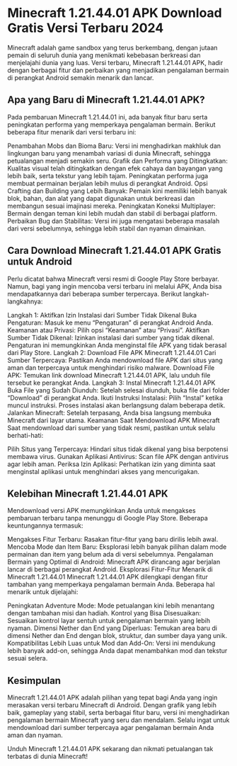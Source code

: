 # Minecraft 1.21.44.01 APK Download Gratis Versi Terbaru 2024
Minecraft adalah game sandbox yang terus berkembang, dengan jutaan pemain di seluruh dunia yang menikmati kebebasan berkreasi dan menjelajahi dunia yang luas. Versi terbaru, Minecraft 1.21.44.01 APK, hadir dengan berbagai fitur dan perbaikan yang menjadikan pengalaman bermain di perangkat Android semakin menarik dan lancar.

## Apa yang Baru di Minecraft 1.21.44.01 APK?
Pada pembaruan Minecraft 1.21.44.01 ini, ada banyak fitur baru serta peningkatan performa yang memperkaya pengalaman bermain. Berikut beberapa fitur menarik dari versi terbaru ini:

Penambahan Mobs dan Bioma Baru: Versi ini menghadirkan makhluk dan lingkungan baru yang menambah variasi di dunia Minecraft, sehingga petualangan menjadi semakin seru.
Grafik dan Performa yang Ditingkatkan: Kualitas visual telah ditingkatkan dengan efek cahaya dan bayangan yang lebih baik, serta tekstur yang lebih tajam. Peningkatan performa juga membuat permainan berjalan lebih mulus di perangkat Android.
Opsi Crafting dan Building yang Lebih Banyak: Pemain kini memiliki lebih banyak blok, bahan, dan alat yang dapat digunakan untuk berkreasi dan membangun sesuai imajinasi mereka.
Peningkatan Koneksi Multiplayer: Bermain dengan teman kini lebih mudah dan stabil di berbagai platform.
Perbaikan Bug dan Stabilitas: Versi ini juga mengatasi beberapa masalah dari versi sebelumnya, sehingga lebih stabil dan nyaman dimainkan.
## Cara Download Minecraft 1.21.44.01 APK Gratis untuk Android
Perlu dicatat bahwa Minecraft versi resmi di Google Play Store berbayar. Namun, bagi yang ingin mencoba versi terbaru ini melalui APK, Anda bisa mendapatkannya dari beberapa sumber terpercaya. Berikut langkah-langkahnya:

Langkah 1: Aktifkan Izin Instalasi dari Sumber Tidak Dikenal
Buka Pengaturan: Masuk ke menu “Pengaturan” di perangkat Android Anda.
Keamanan atau Privasi: Pilih opsi “Keamanan” atau “Privasi”.
Aktifkan Sumber Tidak Dikenal: Izinkan instalasi dari sumber yang tidak dikenal. Pengaturan ini memungkinkan Anda menginstal file APK yang tidak berasal dari Play Store.
Langkah 2: Download File APK Minecraft 1.21.44.01
Cari Sumber Terpercaya: Pastikan Anda mendownload file APK dari situs yang aman dan terpercaya untuk menghindari risiko malware.
Download File APK: Temukan link download Minecraft 1.21.44.01 APK, lalu unduh file tersebut ke perangkat Anda.
Langkah 3: Instal Minecraft 1.21.44.01 APK
Buka File yang Sudah Diunduh: Setelah selesai diunduh, buka file dari folder “Download” di perangkat Anda.
Ikuti Instruksi Instalasi: Pilih “Instal” ketika muncul instruksi. Proses instalasi akan berlangsung dalam beberapa detik.
Jalankan Minecraft: Setelah terpasang, Anda bisa langsung membuka Minecraft dari layar utama.
Keamanan Saat Mendownload APK Minecraft
Saat mendownload dari sumber yang tidak resmi, pastikan untuk selalu berhati-hati:

Pilih Situs yang Terpercaya: Hindari situs tidak dikenal yang bisa berpotensi membawa virus.
Gunakan Aplikasi Antivirus: Scan file APK dengan antivirus agar lebih aman.
Periksa Izin Aplikasi: Perhatikan izin yang diminta saat menginstal aplikasi untuk menghindari akses yang mencurigakan.
## Kelebihan Minecraft 1.21.44.01 APK
Mendownload versi APK memungkinkan Anda untuk mengakses pembaruan terbaru tanpa menunggu di Google Play Store. Beberapa keuntungannya termasuk:

Mengakses Fitur Terbaru: Rasakan fitur-fitur yang baru dirilis lebih awal.
Mencoba Mode dan Item Baru: Eksplorasi lebih banyak pilihan dalam mode permainan dan item yang belum ada di versi sebelumnya.
Pengalaman Bermain yang Optimal di Android: Minecraft APK dirancang agar berjalan lancar di berbagai perangkat Android.
Eksplorasi Fitur-Fitur Menarik di Minecraft 1.21.44.01
Minecraft 1.21.44.01 APK dilengkapi dengan fitur tambahan yang memperkaya pengalaman bermain Anda. Beberapa hal menarik untuk dijelajahi:

Peningkatan Adventure Mode: Mode petualangan kini lebih menantang dengan tambahan misi dan hadiah.
Kontrol yang Bisa Disesuaikan: Sesuaikan kontrol layar sentuh untuk pengalaman bermain yang lebih nyaman.
Dimensi Nether dan End yang Diperluas: Temukan area baru di dimensi Nether dan End dengan blok, struktur, dan sumber daya yang unik.
Kompatibilitas Lebih Luas untuk Mod dan Add-On: Versi ini mendukung lebih banyak add-on, sehingga Anda dapat menambahkan mod dan tekstur sesuai selera.
## Kesimpulan
Minecraft 1.21.44.01 APK adalah pilihan yang tepat bagi Anda yang ingin merasakan versi terbaru Minecraft di Android. Dengan grafik yang lebih baik, gameplay yang stabil, serta berbagai fitur baru, versi ini menghadirkan pengalaman bermain Minecraft yang seru dan mendalam. Selalu ingat untuk mendownload dari sumber terpercaya agar pengalaman bermain Anda aman dan nyaman.

Unduh Minecraft 1.21.44.01 APK sekarang dan nikmati petualangan tak terbatas di dunia Minecraft!
